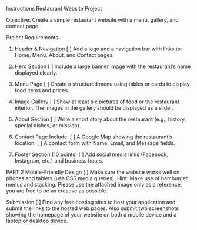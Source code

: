 Instructions
Restaurant Website Project

Objective:
Create a simple restaurant website with a menu, gallery, and contact page.

Project Requirements 
1. Header & Navigation
[ ] Add a logo and a navigation bar with links to: Home, Menu, About, and Contact pages.

3. Hero Section
[ ] Include a large banner image with the restaurant’s name displayed clearly.

5. Menu Page
[ ] Create a structured menu using tables or cards to display food items and prices.

7. Image Gallery
[ ] Show at least six pictures of food or the restaurant interior. The images in the gallery should be displayed as a slider.

10. About Section
[ ] Write a short story about the restaurant (e.g., history, special dishes, or mission).
 
12. Contact Page
Include:
  [ ] A Google Map showing the restaurant’s location.
  [ ] A contact form with Name, Email, and Message fields.

14. Footer Section (10 points)
[ ] Add social media links (Facebook, Instagram, etc.) and business hours.

PART 2 Mobile-Friendly Design
[ ] Make sure the website works well on phones and tablets (use CSS media queries).
Hint: Make use of hamburger menus and stacking.
Please use the attached image only as a reference, you are free to be as creative as possible.

Submission
[ ] Find any free hosting sites to host your application and submit the links to the hosted web pages. Also submit two screenshots showing the homepage of your website on both a mobile device and a laptop or desktop device.
